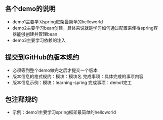 ## 各个demo的说明
- demo1主要学习spring框架最简单的helloworld
- demo2主要学习bean创建，具体来说就是学习如何通过配置来使得spring容器能够创建并管理bean
- demo3主要学习依赖的注入


## 提交到GitHub的版本规约
- 必须等到整个demo做完之后才提交一个版本
- 版本信息的格式规约：模块：模块名    完成事项：具体完成的事项内容
- 版本信息示例：模块：learning-spring    完成事项：demo1完工


## 包注释规约
- 示例：demo1主要学习spring框架最简单的helloworld
